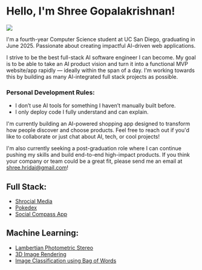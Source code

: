 # Hello, I'm Shree Gopalakrishnan!
<a href="https://www.linkedin.com/in/shree-gopalakrishnan-4b2427214/"><img src="https://img.shields.io/badge/-LinkedIn-0072b1?&style=for-the-badge&logo=linkedin&logoColor=white" /></a>

I'm a fourth-year Computer Science student at UC San Diego, graduating in June 2025. Passionate about creating
 impactful AI-driven web applications.

I strive to be the best full-stack AI software engineer I can become. My goal is to be able to take an AI product vision and turn it into a functional MVP website/app rapidly — ideally within the span of a day. I'm working towards this by building as many AI-integrated full stack projects as possible.

### Personal Development Rules:
- I don’t use AI tools for something I haven’t manually built before.
- I only deploy code I fully understand and can explain.

I'm currently building an AI-powered shopping app designed to transform how people discover and choose products. Feel free to reach out if you'd like to collaborate or just chat about AI, tech, or cool projects!

I'm also currently seeking a post-graduation role where I can continue pushing my skills and build end-to-end high-impact products. If you think your company or team could be a great fit, please send me an email at shree.hridai@gmail.com!

<h2> Full Stack: </h2>

- <a href="https://github.com/Shree-G/shrocial_media">Shrocial Media</a>
- <a href="https://github.com/Shree-G/pokedex">Pokedex</a>
- <a href="https://github.com/CSE-110-Winter-2023/cse-110-project-cse110-team-16/tree/main">Social Compass App</a>


<h2> Machine Learning: </h2>

- <a href="https://github.com/Shree-G/Lambertian-Photometric-Stereo">Lambertian Photometric Stereo</a>
- <a href="https://github.com/Shree-G/3D-Image-Rendering">3D Image Rendering</a>
- <a href="https://github.com/Shree-G/Image-Classification-using-Bag-of-Words/">Image Classification using Bag of Words</a>
